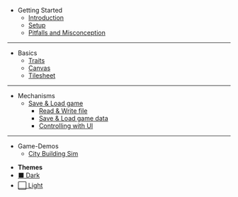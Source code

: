 * Getting Started
    * [Introduction](docs/Getting_Started/Introduction.md "Introduction")
    * [Setup](docs/Getting_Started/Setup.md "Setup")
    * [Pitfalls and Misconception](docs/Getting_Started/Pitfalls_Misconception.md "Pitfalls and Misconception")
    
---

* Basics
  * [Traits](docs/Basics/Trait.md "Traits")
  * [Canvas](docs/Basics/Canvas.md "Canvas")
  * [Tilesheet](docs/Basics/Tilesheet.md "Tilesheet")

---

* Mechanisms
    * [Save & Load game](docs/Save_Load_Mechanism/Save_Load_Mechanism.md "Intro to Save/Load Mechanism")
        * [Read & Write file](docs/Save_Load_Mechanism/Save_Load_1.md "Save & Load - Read & Write file")
        * [Save & Load game data](docs/Save_Load_Mechanism/Save_Load_2.md "Save & Load - Save/Load game data")
        * [Controlling with UI](docs/Save_Load_Mechanism/Save_Load_3.md "Save & Load - Controlling with UI")

___

* Game-Demos
    * [City Building Sim](docs/Game_Demo/City_Sim/index.md)

- **Themes**
- <a href="#" data-link-title="dark"> :black_large_square: Dark</a>
- <a href="#" data-link-title="light"> :white_large_square: Light</a>